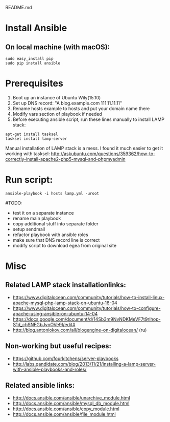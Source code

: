 README.md

# Install Ansible

## On local machine (with macOS):

```
sudo easy_install pip
sudo pip install ansible
```

# Prerequisites

1. Boot up an instance of Ubuntu Wily(15.10)
2. Set up DNS record: "A blog.example.com 111.11.11.11"
3. Rename hosts example to hosts and put your domain name there
4. Modify vars section of playbook if needed
5. Before executing ansible script, run these lines manually to install LAMP stack:

```
apt-get install tasksel 
tasksel install lamp-server
```

Manual installation of LAMP stack is a mess. I found it much easier to get it working with tasksel: http://askubuntu.com/questions/359362/how-to-correctly-install-apache2-php5-mysql-and-phpmyadmin


# Run script:

`ansible-playbook -i hosts lamp.yml -uroot`


#TODO:
- test it on a separate instance
- rename main playbook
- copy additional stuff into separate folder
- setup sendmail
- refactor playbook with ansible roles
- make sure that DNS record line is correct
- modify script to download egea from original site

# Misc

## Related LAMP stack installationlinks:

- https://www.digitalocean.com/community/tutorials/how-to-install-linux-apache-mysql-php-lamp-stack-on-ubuntu-16-04
- https://www.digitalocean.com/community/tutorials/how-to-configure-apache-using-ansible-on-ubuntu-14-04
- https://docs.google.com/document/d/14Sb3m9NvNDKMeVF7t9rlhop-S1d_chSNFGbJvnOVe9I/edit#
- http://blog.antoniokov.com/all/blogengine-on-digitalocean/ (ru)

## Non-working but useful recipes:
- https://github.com/fourkitchens/server-playbooks
- http://labs.qandidate.com/blog/2013/11/21/installing-a-lamp-server-with-ansible-playbooks-and-roles/

## Related ansible links:

- http://docs.ansible.com/ansible/unarchive_module.html
- http://docs.ansible.com/ansible/mysql_db_module.html
- http://docs.ansible.com/ansible/copy_module.html
- http://docs.ansible.com/ansible/file_module.html
